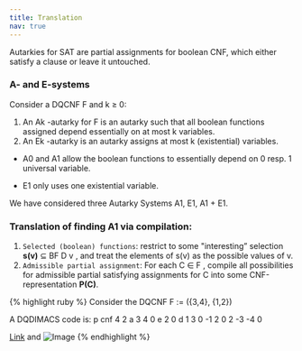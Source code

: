 ```yaml
---
title: Translation
nav: true
---
```


Autarkies for SAT are partial assignments for boolean CNF, which either satisfy a clause or leave it untouched.

### A- and E-systems
Consider a DQCNF F and k ≥ 0:
  1. An Ak -autarky for F is an autarky such that all boolean functions assigned depend essentially on at most k variables. 
  2. An Ek -autarky is an autarky assigns at most k (existential) variables.

  - A0 and A1 allow the boolean functions to essentially depend on 0 resp. 1 universal variable.

  - E1 only uses one existential variable.

We have considered three Autarky Systems A1, E1, A1 + E1.

### Translation of finding A1 via compilation:

   1. `Selected (boolean) functions`: restrict to some "interesting” selection **s(v)** ⊆ BF D v , and treat the elements of s(v) as the possible values of v.
   2. `Admissible partial assignment`: For each C ∈ F , compile all possibilities for admissible partial satisfying assignments for C into some CNF-representation **P(C)**.

{% highlight ruby %}
  Consider the DQCNF 
  F := ({3,4}, {1,2})

  A DQDIMACS code is:
  p cnf 4 2
  a 3 4 0
  e 2 0
  d 1 3 0
  -1 2 0
  2 -3 -4 0

[Link](url) and ![Image](src)
{% endhighlight %}

